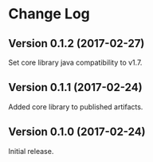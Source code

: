 # Change Log

## Version 0.1.2 (2017-02-27)

Set core library java compatibility to v1.7.

## Version 0.1.1 (2017-02-24)

Added core library to published artifacts.

## Version 0.1.0 (2017-02-24)

Initial release.

